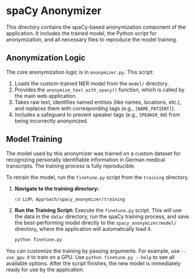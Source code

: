 # spaCy Anonymizer

This directory contains the spaCy-based anonymization component of the application. It includes the trained model, the Python script for anonymization, and all necessary files to reproduce the model training.

## Anonymization Logic

The core anonymization logic is in `anonymizer.py`. This script:
1.  Loads the custom-trained NER model from the `model/` directory.
2.  Provides the `anonymize_text_with_spacy()` function, which is called by the main web application.
3.  Takes raw text, identifies named entities (like names, locations, etc.), and replaces them with corresponding tags (e.g., `[NAME_PATIENT]`).
4.  Includes a safeguard to prevent speaker tags (e.g., `SPEAKER_00`) from being incorrectly anonymized.

## Model Training

The model used by this anonymizer was trained on a custom dataset for recognizing personally identifiable information in German medical transcripts. The training process is fully reproducible.

To retrain the model, run the `finetune.py` script from the `training` directory.

1.  **Navigate to the training directory:**
    ```bash
    cd LLM\ Approach/spacy_anonymizer/training
    ```

2.  **Run the Training Script:**
    Execute the `finetune.py` script. This will use the data in the `data/` directory, run the spaCy training process, and save the best-performing model directly to the `spacy_anonymizer/model/` directory, where the application will automatically load it.
    ```bash
    python finetune.py
    ```

You can customize the training by passing arguments. For example, use `--use_gpu 0` to train on a GPU. Use `python finetune.py --help` to see all available options. After the script finishes, the new model is immediately ready for use by the application. 